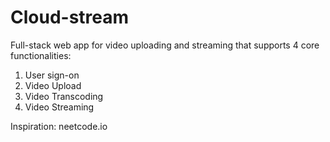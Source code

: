 # Cloud-stream
Full-stack web app for video uploading and streaming that supports 4 core functionalities:
1. User sign-on
2. Video Upload
3. Video Transcoding
4. Video Streaming

Inspiration: neetcode.io
